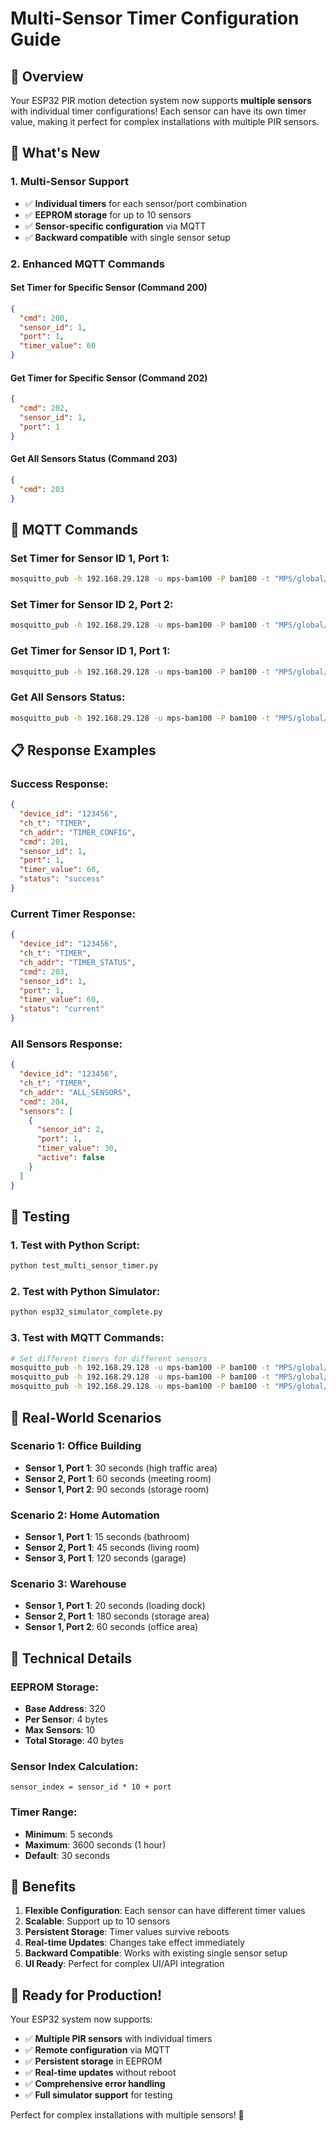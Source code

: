 # Multi-Sensor Timer Configuration Guide

## 🎯 **Overview**
Your ESP32 PIR motion detection system now supports **multiple sensors** with individual timer configurations! Each sensor can have its own timer value, making it perfect for complex installations with multiple PIR sensors.

## 🔧 **What's New**

### **1. Multi-Sensor Support**
- ✅ **Individual timers** for each sensor/port combination
- ✅ **EEPROM storage** for up to 10 sensors
- ✅ **Sensor-specific configuration** via MQTT
- ✅ **Backward compatible** with single sensor setup

### **2. Enhanced MQTT Commands**

#### **Set Timer for Specific Sensor (Command 200)**
```json
{
  "cmd": 200,
  "sensor_id": 1,
  "port": 1,
  "timer_value": 60
}
```

#### **Get Timer for Specific Sensor (Command 202)**
```json
{
  "cmd": 202,
  "sensor_id": 1,
  "port": 1
}
```

#### **Get All Sensors Status (Command 203)**
```json
{
  "cmd": 203
}
```

## 🚀 **MQTT Commands**

### **Set Timer for Sensor ID 1, Port 1:**
```bash
mosquitto_pub -h 192.168.29.128 -u mps-bam100 -P bam100 -t "MPS/global/123456/timer" -m '{"cmd": 200, "sensor_id": 1, "port": 1, "timer_value": 60}'
```

### **Set Timer for Sensor ID 2, Port 2:**
```bash
mosquitto_pub -h 192.168.29.128 -u mps-bam100 -P bam100 -t "MPS/global/123456/timer" -m '{"cmd": 200, "sensor_id": 2, "port": 2, "timer_value": 120}'
```

### **Get Timer for Sensor ID 1, Port 1:**
```bash
mosquitto_pub -h 192.168.29.128 -u mps-bam100 -P bam100 -t "MPS/global/123456/timer" -m '{"cmd": 202, "sensor_id": 1, "port": 1}'
```

### **Get All Sensors Status:**
```bash
mosquitto_pub -h 192.168.29.128 -u mps-bam100 -P bam100 -t "MPS/global/123456/timer" -m '{"cmd": 203}'
```

## 📋 **Response Examples**

### **Success Response:**
```json
{
  "device_id": "123456",
  "ch_t": "TIMER",
  "ch_addr": "TIMER_CONFIG",
  "cmd": 201,
  "sensor_id": 1,
  "port": 1,
  "timer_value": 60,
  "status": "success"
}
```

### **Current Timer Response:**
```json
{
  "device_id": "123456",
  "ch_t": "TIMER",
  "ch_addr": "TIMER_STATUS",
  "cmd": 203,
  "sensor_id": 1,
  "port": 1,
  "timer_value": 60,
  "status": "current"
}
```

### **All Sensors Response:**
```json
{
  "device_id": "123456",
  "ch_t": "TIMER",
  "ch_addr": "ALL_SENSORS",
  "cmd": 204,
  "sensors": [
    {
      "sensor_id": 2,
      "port": 1,
      "timer_value": 30,
      "active": false
    }
  ]
}
```

## 🧪 **Testing**

### **1. Test with Python Script:**
```bash
python test_multi_sensor_timer.py
```

### **2. Test with Python Simulator:**
```bash
python esp32_simulator_complete.py
```

### **3. Test with MQTT Commands:**
```bash
# Set different timers for different sensors
mosquitto_pub -h 192.168.29.128 -u mps-bam100 -P bam100 -t "MPS/global/123456/timer" -m '{"cmd": 200, "sensor_id": 1, "port": 1, "timer_value": 30}'
mosquitto_pub -h 192.168.29.128 -u mps-bam100 -P bam100 -t "MPS/global/123456/timer" -m '{"cmd": 200, "sensor_id": 2, "port": 1, "timer_value": 60}'
mosquitto_pub -h 192.168.29.128 -u mps-bam100 -P bam100 -t "MPS/global/123456/timer" -m '{"cmd": 200, "sensor_id": 1, "port": 2, "timer_value": 90}'
```

## 🎯 **Real-World Scenarios**

### **Scenario 1: Office Building**
- **Sensor 1, Port 1**: 30 seconds (high traffic area)
- **Sensor 2, Port 1**: 60 seconds (meeting room)
- **Sensor 1, Port 2**: 90 seconds (storage room)

### **Scenario 2: Home Automation**
- **Sensor 1, Port 1**: 15 seconds (bathroom)
- **Sensor 2, Port 1**: 45 seconds (living room)
- **Sensor 3, Port 1**: 120 seconds (garage)

### **Scenario 3: Warehouse**
- **Sensor 1, Port 1**: 20 seconds (loading dock)
- **Sensor 2, Port 1**: 180 seconds (storage area)
- **Sensor 1, Port 2**: 60 seconds (office area)

## 🔧 **Technical Details**

### **EEPROM Storage:**
- **Base Address**: 320
- **Per Sensor**: 4 bytes
- **Max Sensors**: 10
- **Total Storage**: 40 bytes

### **Sensor Index Calculation:**
```
sensor_index = sensor_id * 10 + port
```

### **Timer Range:**
- **Minimum**: 5 seconds
- **Maximum**: 3600 seconds (1 hour)
- **Default**: 30 seconds

## 🎉 **Benefits**

1. **Flexible Configuration**: Each sensor can have different timer values
2. **Scalable**: Support up to 10 sensors
3. **Persistent Storage**: Timer values survive reboots
4. **Real-time Updates**: Changes take effect immediately
5. **Backward Compatible**: Works with existing single sensor setup
6. **UI Ready**: Perfect for complex UI/API integration

## 🚀 **Ready for Production!**

Your ESP32 system now supports:
- ✅ **Multiple PIR sensors** with individual timers
- ✅ **Remote configuration** via MQTT
- ✅ **Persistent storage** in EEPROM
- ✅ **Real-time updates** without reboot
- ✅ **Comprehensive error handling**
- ✅ **Full simulator support** for testing

Perfect for complex installations with multiple sensors! 🎯
